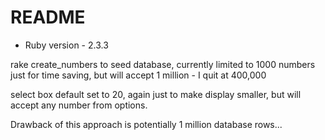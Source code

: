 # README

* Ruby version - 2.3.3

rake create_numbers to seed database, currently limited to 1000 numbers just for time saving, but will accept 1 million - I quit at 400,000

select box default set to 20, again just to make display smaller, but will accept any number from options.

Drawback of this approach is potentially 1 million database rows...
